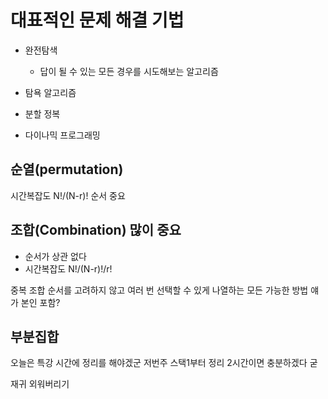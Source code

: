 # 대표적인 문제 해결 기법
- 완전탐색
  - 답이 될 수 있는 모든 경우를 시도해보는 알고리즘

- 탐욕 알고리즘

- 분할 정복

- 다이나믹 프로그래밍

## 순열(permutation)
시간복잡도 N!/(N-r)!
순서 중요
## 조합(Combination) 많이 중요
  - 순서가 상관 없다
  - 시간복잡도 N!/(N-r)!/r!

중복 조합
순서를 고려하지 않고 여러 번 선택할 수 있게 나열하는 모든 가능한 방법
얘가 본인 포함?

## 부분집합
오늘은 특강 시간에 정리를 해야겠군 저번주 스택1부터 정리 2시간이면 충분하겠다 굳

재귀 외워버리기